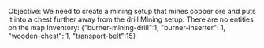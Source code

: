 Objective: We need to create a mining setup that mines copper ore and puts it into a chest further away from the drill
Mining setup: There are no entities on the map
Inventory: {"burner-mining-drill":1, "burner-inserter": 1, "wooden-chest": 1, "transport-belt":15}
